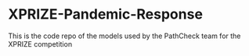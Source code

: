 # XPRIZE-Pandemic-Response
This is the code repo of the models used by the PathCheck team for the XPRIZE competition
